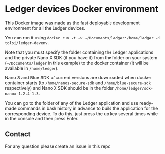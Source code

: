 # Ledger devices Docker environment

This Docker image was made as the fast deployable development environment for all the Ledger devices.

You can run it using `docker run -t -v ~/Documents/ledger:/home/ledger -i tolsi/ledger-devenv`.

Note that you must specify the folder containing the Ledger applications and the private Nano X SDK (if you have it) from the folder on your system (`~/Documents/ledger` in this example) to the docker container (it will be available in `/home/ledger`).

Nano S and Blue SDK of current versions are downloaded when docker container starts (to `/home/nanos-secure-sdk` and `/home/blue-secure-sdk` respectively) and Nano X SDK should be in the folder `/home/ledger/sdk-nanox-1.2.4-1.3`.

You can go to the folder of any of the Ledger application and use ready-made commands in bash history in advance to build the application for the corresponding device. To do this, just press the up key several times while in the console and then press Enter.

## Contact 

For any question please create an issue in this repo
